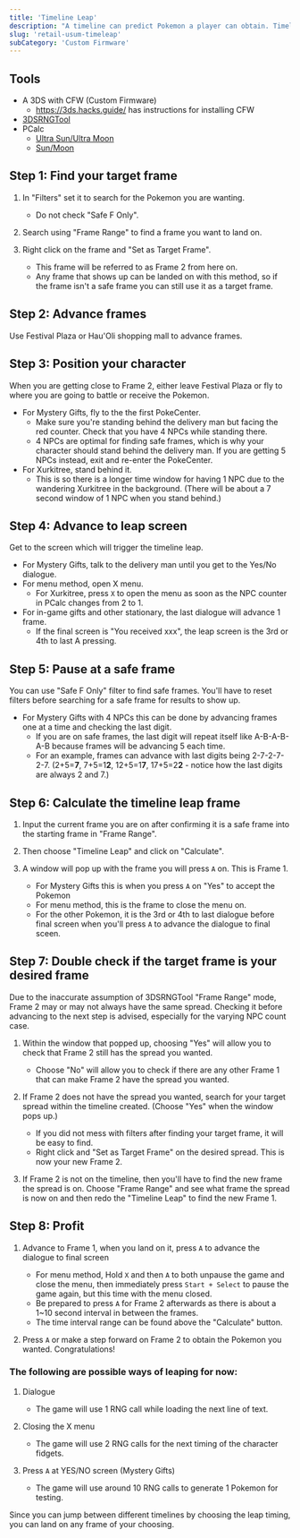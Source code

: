 ```yaml
---
title: 'Timeline Leap'
description: "A timeline can predict Pokemon a player can obtain. Timeline leap allows a player to 'leap' onto specific timelines"
slug: 'retail-usum-timeleap'
subCategory: 'Custom Firmware'
---
```


## Tools

- A 3DS with CFW (Custom Firmware)
  - https://3ds.hacks.guide/ has instructions for installing CFW
- [3DSRNGTool](https://github.com/wwwwwwzx/3DSRNGTool/releases)
- PCalc
  - [Ultra Sun/Ultra Moon](https://pokemonrng.com/downloads/pcalc/pcalc-usum.zip)
  - [Sun/Moon](https://pokemonrng.com/downloads/pcalc/pcalc-sm.zip)

## Step 1: Find your target frame

1. In "Filters" set it to search for the Pokemon you are wanting.

   - Do not check "Safe F Only".

2. Search using "Frame Range" to find a frame you want to land on.

3. Right click on the frame and "Set as Target Frame".
   - This frame will be referred to as Frame 2 from here on.
   - Any frame that shows up can be landed on with this method, so if the frame isn't a safe frame you can still use it as a target frame.

## Step 2: Advance frames

Use Festival Plaza or Hau'Oli shopping mall to advance frames.

## Step 3: Position your character

When you are getting close to Frame 2, either leave Festival Plaza or fly to where you are going to battle or receive the Pokemon.

- For Mystery Gifts, fly to the the first PokeCenter.
  - Make sure you're standing behind the delivery man but facing the red counter. Check that you have 4 NPCs while standing there.
  - 4 NPCs are optimal for finding safe frames, which is why your character should stand behind the delivery man. If you are getting 5 NPCs instead, exit and re-enter the PokeCenter.
- For Xurkitree, stand behind it.
  - This is so there is a longer time window for having 1 NPC due to the wandering Xurkitree in the background. (There will be about a 7 second window of 1 NPC when you stand behind.)

## Step 4: Advance to leap screen

Get to the screen which will trigger the timeline leap.

- For Mystery Gifts, talk to the delivery man until you get to the Yes/No dialogue.
- For menu method, open X menu.
  - For Xurkitree, press `X` to open the menu as soon as the NPC counter in PCalc changes from 2 to 1.
- For in-game gifts and other stationary, the last dialogue will advance 1 frame.
  - If the final screen is "You received xxx", the leap screen is the 3rd or 4th to last A pressing.

## Step 5: Pause at a safe frame

You can use "Safe F Only" filter to find safe frames. You'll have to reset filters before searching for a safe frame for results to show up.

- For Mystery Gifts with 4 NPCs this can be done by advancing frames one at a time and checking the last digit.
  - If you are on safe frames, the last digit will repeat itself like A-B-A-B-A-B because frames will be advancing 5 each time.
  - For an example, frames can advance with last digits being 2-7-2-7-2-7. (2+5=**7**, 7+5=1**2**, 12+5=1**7**, 17+5=2**2** - notice how the last digits are always 2 and 7.)

## Step 6: Calculate the timeline leap frame

1. Input the current frame you are on after confirming it is a safe frame into the starting frame in "Frame Range".

2. Then choose "Timeline Leap" and click on "Calculate".

3. A window will pop up with the frame you will press `A` on. This is Frame 1.
   - For Mystery Gifts this is when you press `A` on "Yes" to accept the Pokemon
   - For menu method, this is the frame to close the menu on.
   - For the other Pokemon, it is the 3rd or 4th to last dialogue before final screen when you'll press `A` to advance the dialogue to final sceen.

## Step 7: Double check if the target frame is your desired frame

Due to the inaccurate assumption of 3DSRNGTool "Frame Range" mode, Frame 2 may or may not always have the same spread. Checking it before advancing to the next step is advised, especially for the varying NPC count case.

1. Within the window that popped up, choosing "Yes" will allow you to check that Frame 2 still has the spread you wanted.

   - Choose "No" will allow you to check if there are any other Frame 1 that can make Frame 2 have the spread you wanted.

2. If Frame 2 does not have the spread you wanted, search for your target spread within the timeline created. (Choose "Yes" when the window pops up.)

   - If you did not mess with filters after finding your target frame, it will be easy to find.
   - Right click and "Set as Target Frame" on the desired spread. This is now your new Frame 2.

3. If Frame 2 is not on the timeline, then you'll have to find the new frame the spread is on. Choose "Frame Range" and see what frame the spread is now on and then redo the "Timeline Leap" to find the new Frame 1.

## Step 8: Profit

1. Advance to Frame 1, when you land on it, press `A` to advance the dialogue to final screen

   - For menu method, Hold `X` and then `A` to both unpause the game and close the menu, then immediately press `Start + Select` to pause the game again, but this time with the menu closed.
   - Be prepared to press `A` for Frame 2 afterwards as there is about a 1~10 second interval in between the frames.
   - The time interval range can be found above the "Calculate" button.

2. Press `A` or make a step forward on Frame 2 to obtain the Pokemon you wanted. Congratulations!

### The following are possible ways of leaping for now:

1. Dialogue

   - The game will use 1 RNG call while loading the next line of text.

2. Closing the X menu

   - The game will use 2 RNG calls for the next timing of the character fidgets.

3. Press `A` at YES/NO screen (Mystery Gifts)
   - The game will use around 10 RNG calls to generate 1 Pokemon for testing.

Since you can jump between different timelines by choosing the leap timing, you can land on any frame of your choosing.
